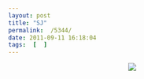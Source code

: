 ```yaml
---
layout: post
title: "SJ"
permalink:  /5344/ 
date: 2011-09-11 16:18:04
tags:  [  ] 
---
```

<p style="text-align: center; "><img src="http://a8.sphotos.ak.fbcdn.net/hphotos-ak-ash4/307828_1773842605405_1819502454_1192207_58964572_n.jpg" ></p>